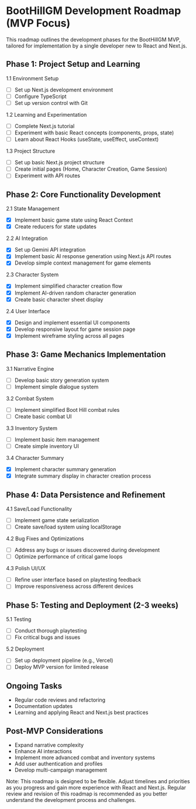 # BootHillGM Development Roadmap (MVP Focus)

This roadmap outlines the development phases for the BootHillGM MVP, tailored for implementation by a single developer new to React and Next.js.

## Phase 1: Project Setup and Learning

1.1 Environment Setup
- [ ] Set up Next.js development environment
- [ ] Configure TypeScript
- [ ] Set up version control with Git

1.2 Learning and Experimentation
- [ ] Complete Next.js tutorial
- [ ] Experiment with basic React concepts (components, props, state)
- [ ] Learn about React Hooks (useState, useEffect, useContext)

1.3 Project Structure
- [ ] Set up basic Next.js project structure
- [ ] Create initial pages (Home, Character Creation, Game Session)
- [ ] Experiment with API routes

## Phase 2: Core Functionality Development

2.1 State Management
- [x] Implement basic game state using React Context
- [x] Create reducers for state updates

2.2 AI Integration
- [x] Set up Gemini API integration
- [x] Implement basic AI response generation using Next.js API routes
- [x] Develop simple context management for game elements

2.3 Character System
- [x] Implement simplified character creation flow
- [x] Implement AI-driven random character generation
- [x] Create basic character sheet display

2.4 User Interface
- [x] Design and implement essential UI components
- [x] Develop responsive layout for game session page
- [x] Implement wireframe styling across all pages

## Phase 3: Game Mechanics Implementation

3.1 Narrative Engine
- [ ] Develop basic story generation system
- [ ] Implement simple dialogue system

3.2 Combat System
- [ ] Implement simplified Boot Hill combat rules
- [ ] Create basic combat UI

3.3 Inventory System
- [ ] Implement basic item management
- [ ] Create simple inventory UI

3.4 Character Summary
- [x] Implement character summary generation
- [x] Integrate summary display in character creation process

## Phase 4: Data Persistence and Refinement

4.1 Save/Load Functionality
- [ ] Implement game state serialization
- [ ] Create save/load system using localStorage

4.2 Bug Fixes and Optimizations
- [ ] Address any bugs or issues discovered during development
- [ ] Optimize performance of critical game loops

4.3 Polish UI/UX
- [ ] Refine user interface based on playtesting feedback
- [ ] Improve responsiveness across different devices

## Phase 5: Testing and Deployment (2-3 weeks)

5.1 Testing
- [ ] Conduct thorough playtesting
- [ ] Fix critical bugs and issues

5.2 Deployment
- [ ] Set up deployment pipeline (e.g., Vercel)
- [ ] Deploy MVP version for limited release

## Ongoing Tasks
- Regular code reviews and refactoring
- Documentation updates
- Learning and applying React and Next.js best practices

## Post-MVP Considerations
- Expand narrative complexity
- Enhance AI interactions
- Implement more advanced combat and inventory systems
- Add user authentication and profiles
- Develop multi-campaign management

Note: This roadmap is designed to be flexible. Adjust timelines and priorities as you progress and gain more experience with React and Next.js. Regular review and revision of this roadmap is recommended as you better understand the development process and challenges.